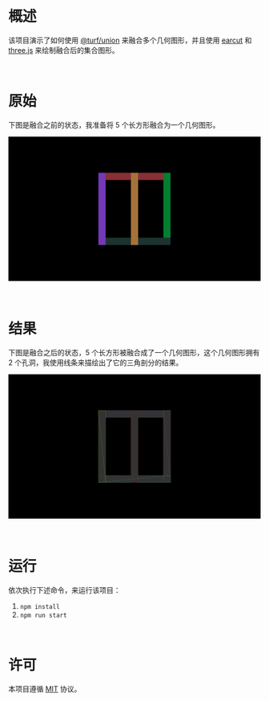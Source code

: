 # 概述

该项目演示了如何使用 [@turf/union](https://www.npmjs.com/package/@turf/union) 来融合多个几何图形，并且使用 [earcut](https://www.npmjs.com/package/earcut) 和 [three.js](https://www.npmjs.com/package/three) 来绘制融合后的集合图形。

<br />

# 原始

下图是融合之前的状态，我准备将 5 个长方形融合为一个几何图形。

![原始图像](./image-hosting/origin.png)

<br />

# 结果

下图是融合之后的状态，5 个长方形被融合成了一个几何图形，这个几何图形拥有 2 个孔洞，我使用线条来描绘出了它的三角剖分的结果。

![结果图像](./image-hosting/result.png)

<br />

# 运行

依次执行下述命令，来运行该项目：

1. `npm install`
2. `npm run start`

<br />

# 许可

本项目遵循 [MIT](https://github.com/jynxio/simplecode-turfunion/blob/main/license) 协议。

<br />
